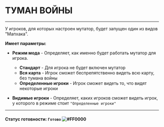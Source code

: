 # ТУМАН ВОЙНЫ

---

У игроков, для которых настроен мутатор, будет запущен один из видов "Мапхака".

**Имеет параметры:**
* **Режим мода** - Определяет, как именно будет работать мутатор для игрока.
  * **Стандарт** - Для игрока не будет включен мутатор
  * **Вся карта** - Игрок сможет беспрепятственно видеть всю карту, без тумана войны
  * **Определенные игроки** - Игрок сможет видеть то, что видят некоторые игроки


* **Видимые игроки** - Определяет, каких игроков сможет видеть игрок, у которого в режиме стоит `"Определенные игроки"`

---
#### Статус готовности: `Готово` ![#FF0000](https://via.placeholder.com/15/00FF00/000000?text=+)
